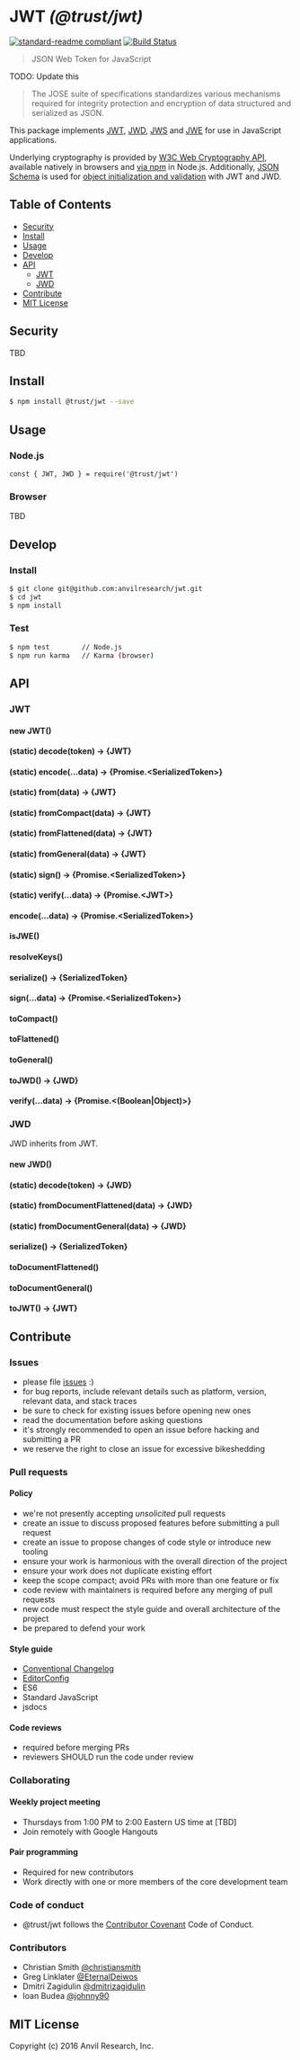 # JWT _(@trust/jwt)_

[![standard-readme compliant](https://img.shields.io/badge/readme%20style-standard-brightgreen.svg?style=flat-square)](https://github.com/RichardLitt/standard-readme)
[![Build Status](https://travis-ci.org/anvilresearch/jwt.svg?branch=master)](https://travis-ci.org/anvilresearch/jwt)

> JSON Web Token for JavaScript

TODO: Update this

> The JOSE suite of specifications standardizes various mechanisms required for
integrity protection and encryption of data structured and serialized as JSON.

This package implements [JWT][jwt], [JWD][jwd], [JWS][jws] and [JWE][jwe] for use in JavaScript applications.

Underlying cryptography is provided by [W3C Web Cryptography API][w3c-webcrypto],
available natively in browsers and [via npm][node-webcrypto] in Node.js.
Additionally, [JSON Schema][json-schema] is used for [object initialization and
validation][json-doc] with JWT and JWD.

[jwt]: https://tools.ietf.org/html/rfc7519
[jwd]: https://tools.ietf.org/html/draft-smith-oauth-json-web-document-00
[jws]: https://tools.ietf.org/html/rfc7515
[jwe]: https://tools.ietf.org/html/rfc7516
[jwa]: https://tools.ietf.org/html/rfc7518
[jwk]: https://tools.ietf.org/html/rfc7517
[jwkset]: https://tools.ietf.org/html/rfc7517#section-5
[w3c-webcrypto]: https://www.w3.org/TR/WebCryptoAPI/
[node-webcrypto]: https://www.npmjs.com/package/@trust/webcrypto
[json-schema]: http://json-schema.org/
[json-doc]: https://www.npmjs.com/package/@trust/json-document


## Table of Contents

* [Security](#security)
* [Install](#install)
* [Usage](#usage)
* [Develop](#develop)
* [API](#api)
  * [JWT](#jwt)
  * [JWD](#jwd)
* [Contribute](#contribute)
* [MIT License](#mit-license)

## Security

TBD

## Install

```bash
$ npm install @trust/jwt --save
```

## Usage

### Node.js

```
const { JWT, JWD } = require('@trust/jwt')
```

### Browser

TBD

## Develop

### Install

```bash
$ git clone git@github.com:anvilresearch/jwt.git
$ cd jwt
$ npm install
```

### Test

```bash
$ npm test        // Node.js
$ npm run karma   // Karma (browser)
```

## API

### JWT

#### new JWT()
#### (static) decode(token) → {JWT}
#### (static) encode(…data) → {Promise.&lt;SerializedToken&gt;}
#### (static) from(data) → {JWT}
#### (static) fromCompact(data) → {JWT}
#### (static) fromFlattened(data) → {JWT}
#### (static) fromGeneral(data) → {JWT}
#### (static) sign() → {Promise.&lt;SerializedToken&gt;}
#### (static) verify(…data) → {Promise.&lt;JWT&gt;}
#### encode(…data) → {Promise.&lt;SerializedToken&gt;}
#### isJWE()
#### resolveKeys()
#### serialize() → {SerializedToken}
#### sign(…data) → {Promise.&lt;SerializedToken&gt;}
#### toCompact()
#### toFlattened()
#### toGeneral()
#### toJWD() → {JWD}
#### verify(…data) → {Promise.&lt;(Boolean|Object)&gt;}

### JWD

JWD inherits from JWT.

#### new JWD()
#### (static) decode(token) → {JWD}
#### (static) fromDocumentFlattened(data) → {JWD}
#### (static) fromDocumentGeneral(data) → {JWD}
#### serialize() → {SerializedToken}
#### toDocumentFlattened()
#### toDocumentGeneral()
#### toJWT() → {JWT}

## Contribute

### Issues

* please file [issues](https://github.com/anvilresearch/jwt/issues) :)
* for bug reports, include relevant details such as platform, version, relevant data, and stack traces
* be sure to check for existing issues before opening new ones
* read the documentation before asking questions
* it's strongly recommended to open an issue before hacking and submitting a PR
* we reserve the right to close an issue for excessive bikeshedding

### Pull requests

#### Policy

* we're not presently accepting *unsolicited* pull requests
* create an issue to discuss proposed features before submitting a pull request
* create an issue to propose changes of code style or introduce new tooling
* ensure your work is harmonious with the overall direction of the project
* ensure your work does not duplicate existing effort
* keep the scope compact; avoid PRs with more than one feature or fix
* code review with maintainers is required before any merging of pull requests
* new code must respect the style guide and overall architecture of the project
* be prepared to defend your work

#### Style guide

* [Conventional Changelog](https://github.com/bcoe/conventional-changelog-standard/blob/master/convention.md)
* [EditorConfig](http://editorconfig.org)
* ES6
* Standard JavaScript
* jsdocs

#### Code reviews

* required before merging PRs
* reviewers SHOULD run the code under review

### Collaborating

#### Weekly project meeting

* Thursdays from 1:00 PM to 2:00 Eastern US time at [TBD]
* Join remotely with Google Hangouts

#### Pair programming

* Required for new contributors
* Work directly with one or more members of the core development team

### Code of conduct

* @trust/jwt follows the [Contributor Covenant](http://contributor-covenant.org/version/1/3/0/) Code of Conduct.

### Contributors

* Christian Smith [@christiansmith](https://github.com/christiansmith)
* Greg Linklater [@EternalDeiwos](https://github.com/EternalDeiwos)
* Dmitri Zagidulin [@dmitrizagidulin](https://github.com/dmitrizagidulin)
* Ioan Budea [@johnny90](https://github.com/johnny90)

## MIT License

Copyright (c) 2016 Anvil Research, Inc.

